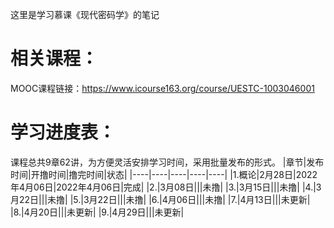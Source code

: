 这里是学习慕课《现代密码学》的笔记
# 相关课程：
MOOC课程链接：https://www.icourse163.org/course/UESTC-1003046001
# 学习进度表：
课程总共9章62讲，为方便灵活安排学习时间，采用批量发布的形式。
|章节|发布时间|开撸时间|撸完时间|状态|
|----|----|----|----|----|
|1.概论|2月28日|2022年4月06日|2022年4月06日|完成|
|2.|3月08日|||未撸|
|3.|3月15日|||未撸|
|4.|3月22日|||未撸|
|5.|3月22日|||未撸|
|6.|4月06日|||未撸|
|7.|4月13日|||未更新|
|8.|4月20日|||未更新|
|9.|4月29日|||未更新|
